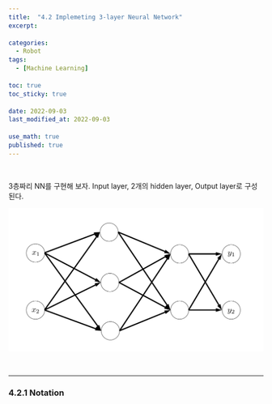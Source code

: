 ```yaml
---
title:  "4.2 Implemeting 3-layer Neural Network"
excerpt: 

categories:
  - Robot
tags:
  - [Machine Learning]

toc: true
toc_sticky: true
 
date: 2022-09-03
last_modified_at: 2022-09-03

use_math: true
published: true
---
```


<br>

3층짜리 NN를 구현해 보자. Input layer, 2개의 hidden layer, Output layer로 구성된다.

<p align="center"><img src="/assets/image/machine_learning/ml/ch4/220903_13.svg" width="" height="" title="" alt=""><br/></p>

<br>

***

### 4.2.1 Notation

